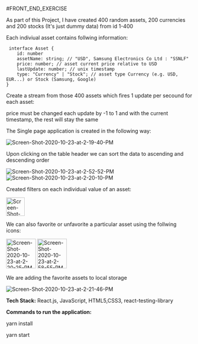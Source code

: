 #FRONT_END_EXERCISE

As part of this Project, I have created 400 random assets, 200 currencies and 200 stocks (It's just dummy data) from id 1-400

Each indiviual asset contains follwing information:

```
 interface Asset {
	id: number
	assetName: string; // "USD", Samsung Electronics Co Ltd : "SSNLF"
	price: number; // asset current price relative to USD
	lastUpdate: number; // unix timestamp
	type: "Currency" | "Stock"; // asset type Currency (e.g. USD, EUR...) or Stock (Samsung, Google)
}
```

Create a stream from those 400 assets which fires 1 update per secound for each asset:

price must be changed each update by -1 to 1 and with the current timestamp, the rest will stay the same

The Single page application is created in the following way:

<img src="https://i.ibb.co/ZWL9Ds9/Screen-Shot-2020-10-23-at-2-19-40-PM.png" alt="Screen-Shot-2020-10-23-at-2-19-40-PM" border="0">

Upon clicking on the table header we can sort the data to ascending and descending order

<img src="https://i.ibb.co/JdJ0fzF/Screen-Shot-2020-10-23-at-2-52-52-PM.png" alt="Screen-Shot-2020-10-23-at-2-52-52-PM" border="0">
<img src="https://i.ibb.co/sgGGnVy/Screen-Shot-2020-10-23-at-2-20-10-PM.png" alt="Screen-Shot-2020-10-23-at-2-20-10-PM" border="0">

Created filters on each individual value of an asset:

<img src="https://i.ibb.co/yfbv755/Screen-Shot-2020-10-23-at-2-19-58-PM.png" alt="Screen-Shot-2020-10-23-at-2-19-58-PM" border="0" height="50px">

We can also favorite or unfavorite a particular asset using the follwing icons:

<div>
<img src="https://i.ibb.co/fYJjHRz/Screen-Shot-2020-10-23-at-2-20-25-PM.png" alt="Screen-Shot-2020-10-23-at-2-20-25-PM" border="0" height="80px">
<img src="https://i.ibb.co/s6LFdsN/Screen-Shot-2020-10-23-at-2-58-55-PM.png" alt="Screen-Shot-2020-10-23-at-2-58-55-PM" border="0" height="80px">
</div>

We are adding the favorite assets to local storage

<img src="https://i.ibb.co/W3FB12b/Screen-Shot-2020-10-23-at-2-21-46-PM.png" alt="Screen-Shot-2020-10-23-at-2-21-46-PM" border="0">

<b>Tech Stack:</b> React.js, JavaScript, HTML5,CSS3, react-testing-library

<b>Commands to run the application:</b>

 yarn install
 
 yarn start 
